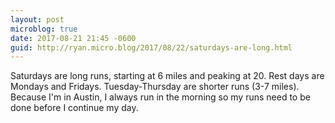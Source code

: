 ```yaml
---
layout: post
microblog: true
date: 2017-08-21 21:45 -0600
guid: http://ryan.micro.blog/2017/08/22/saturdays-are-long.html
---
```

Saturdays are long runs, starting at 6 miles and peaking at 20. Rest days are Mondays and Fridays. Tuesday-Thursday are shorter runs (3-7 miles). Because I'm in Austin, I always run in the morning so my runs need to be done before I continue my day. 
